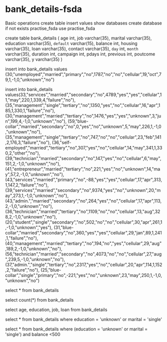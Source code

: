 # bank_details-fsda
Basic operations create table insert values 
show databases
create database if not exists practise_fsda
use practise_fsda

create table bank_details (
age int,
job varchar(35),
marital varchar(35),
education varchar(35),
`default` varchar(15),
balance int,
housing varchar(35),
loan varchar(35),
contact varchar(35),
`day` int,
`month` varchar(35),
duration int,
campaign int,
pdays int,
previous int,
poutcome varchar(35),
y varchar(35) )


insert into bank_details values (30,"unemployed","married","primary","no",1787,"no","no","cellular",19,"oct",79,1,-1,0,"unknown","no")

insert into bank_details values(33,"services","married","secondary","no",4789,"yes","yes","cellular",11,"may",220,1,339,4,"failure","no"),
(35,"management","single","tertiary","no",1350,"yes","no","cellular",16,"apr",185,1,330,1,"failure","no"),
(30,"management","married","tertiary","no",1476,"yes","yes","unknown",3,"jun",199,4,-1,0,"unknown","no"),
(59,"blue-collar","married","secondary","no",0,"yes","no","unknown",5,"may",226,1,-1,0,"unknown","no"),
(35,"management","single","tertiary","no",747,"no","no","cellular",23,"feb",141,2,176,3,"failure","no"),
(36,"self-employed","married","tertiary","no",307,"yes","no","cellular",14,"may",341,1,330,2,"other","no"),
(39,"technician","married","secondary","no",147,"yes","no","cellular",6,"may",151,2,-1,0,"unknown","no"),
(41,"entrepreneur","married","tertiary","no",221,"yes","no","unknown",14,"may",57,2,-1,0,"unknown","no"),
(43,"services","married","primary","no",-88,"yes","yes","cellular",17,"apr",313,1,147,2,"failure","no"),
(39,"services","married","secondary","no",9374,"yes","no","unknown",20,"may",273,1,-1,0,"unknown","no"),
(43,"admin.","married","secondary","no",264,"yes","no","cellular",17,"apr",113,2,-1,0,"unknown","no"),
(36,"technician","married","tertiary","no",1109,"no","no","cellular",13,"aug",328,2,-1,0,"unknown","no"),
(20,"student","single","secondary","no",502,"no","no","cellular",30,"apr",261,1,-1,0,"unknown","yes"),
(31,"blue-collar","married","secondary","no",360,"yes","yes","cellular",29,"jan",89,1,241,1,"failure","no"),
(40,"management","married","tertiary","no",194,"no","yes","cellular",29,"aug",189,2,-1,0,"unknown","no"),
(56,"technician","married","secondary","no",4073,"no","no","cellular",27,"aug",239,5,-1,0,"unknown","no"),
(37,"admin.","single","tertiary","no",2317,"yes","no","cellular",20,"apr",114,1,152,2,"failure","no"),
(25,"blue-collar","single","primary","no",-221,"yes","no","unknown",23,"may",250,1,-1,0,"unknown","no")

select * from bank_details

select count(*) from bank_details

select age, education, job, loan from bank_details

select * from bank_details where education = 'unknown' or marital = 'single'

select * from bank_details where (education = 'unknown' or marital = 'single') and balance <500
